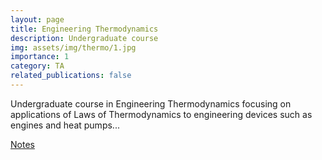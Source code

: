 ```yaml
---
layout: page
title: Engineering Thermodynamics
description: Undergraduate course
img: assets/img/thermo/1.jpg
importance: 1
category: TA
related_publications: false
---
```


Undergraduate course in Engineering Thermodynamics focusing on applications of Laws of Thermodynamics to engineering devices such as engines and heat pumps... 

[Notes](https://universitysystemnh-my.sharepoint.com/:b:/g/personal/pkd1005_usnh_edu/EX4Cn9uZG5dJjSSGuyNw3ccBrXNLgq-DMLKEw73JwANJTA?e=h9hC2h)

